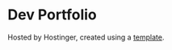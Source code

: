 # Dev Portfolio  

Hosted by Hostinger, created using a [template](https://github.com/harikanani/PortfolioV2).
